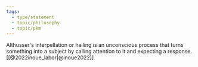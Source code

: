 ```yaml
---
tags: 
  - type/statement
  - topic/philosophy
  - topic/pkm
---
```


Althusser's interpellation or hailing is an unconscious process that turns something into a subject by calling attention to it and expecting a response. [[@2022inoue_labor|@inoue2022]]